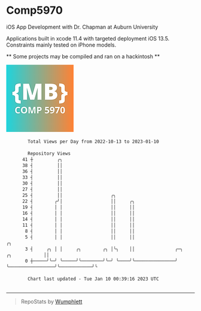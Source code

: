 # Comp5970
iOS App Development with Dr. Chapman at Auburn University

Applications built in xcode 11.4 with targeted deployment iOS 13.5.
Constraints mainly tested on iPhone models.

** Some projects may be compiled and ran on a hackintosh **

![App Icon](https://github.com/MatthewBentz/Comp5970/blob/master/Assignment1a-mlb0119/Assignment1a-mlb0119/Assets.xcassets/AppIcon.appiconset/180.png)

```
        Total Views per Day from 2022-10-13 to 2023-01-10

        Repository Views
      41 ┼         ╭╮
      38 ┤         ││
      36 ┤         ││
      33 ┤         ││
      30 ┤         ││
      27 ┤         ││
      25 ┤         ││                  ╭╮
      22 ┤        ╭╯│                  ││     ╭╮
      19 ┤        │ │                  ││     ││
      16 ┤        │ │                  ││     ││
      14 ┤        │ │                  ││     ││
      11 ┤        │ │                  ││     ││
       8 ┤        │ │                  ││     ││
       5 ┤        │ │                  ││     ││                                                 ╭╮
       3 ┤     ╭╮ │ │     ╭╮        ╭╮ │╰╮    ││               ╭─╮                 ╭╮            ││
       0 ┼─────╯╰─╯ ╰─────╯╰────────╯╰─╯ ╰────╯╰───────────────╯ ╰─────────────────╯╰────────────╯╰

        Chart last updated - Tue Jan 10 00:39:16 2023 UTC
        
```

---

> RepoStats by [Wumphlett](https://github.com/Wumphlett)
